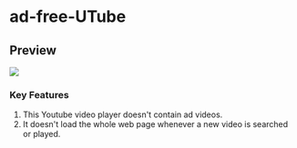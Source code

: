 # ad-free-UTube

## Preview

![](/gif/short.gif)

### Key Features
1. This Youtube video player doesn't contain ad videos.
2. It doesn't load the whole web page whenever a new video is searched or played.
